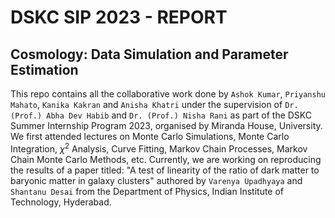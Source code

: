 # DSKC SIP 2023 - REPORT

## Cosmology: Data Simulation and Parameter Estimation

This repo contains all the collaborative work done by `Ashok Kumar`, `Priyanshu Mahato`, `Kanika Kakran` and `Anisha Khatri` under the supervision of `Dr. (Prof.) Abha Dev Habib` and `Dr. (Prof.) Nisha Rani` as part of the DSKC Summer Internship Program 2023, organised by Miranda House, University.
We first attended lectures on Monte Carlo Simulations, Monte Carlo Integration, $\chi^2$ Analysis, Curve Fitting, Markov Chain Processes, Markov Chain Monte Carlo Methods, etc. 
Currently, we are working on reproducing the results of a paper titled: "A test of linearity of the ratio of dark matter to baryonic matter in galaxy clusters" authored by `Varenya Upadhyaya` and `Shantanu Desai` from the Department of Physics, Indian Institute of Technology, Hyderabad.
